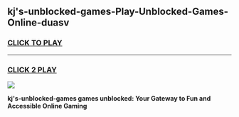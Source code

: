 
## kj's-unblocked-games-Play-Unblocked-Games-Online-duasv
<h3>
<a href="https://premium76.site?title=kj's-unblocked-games&ref=24A">CLICK TO PLAY</a></h3>
<hr>

<h3>
<a href="https://premium76.site?title=kj's-unblocked-games&ref=24A">CLICK 2 PLAY</a>
  
</h3>

<a href="https://premium76.site?title=kj's-unblocked-games&ref=24A"><img src="https://clearcache.store/games.png"></a>


**kj's-unblocked-games games unblocked: Your Gateway to Fun and Accessible Online Gaming**
